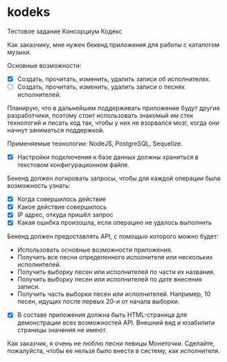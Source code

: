 # kodeks
Тестовое задание Консорциум Кодекс


Как заказчику, мне нужен бекенд приложения для работы с каталогом музыки.

Основные возможности:

- [x] Создать, прочитать, изменить, удалить записи об исполнителях.
- [ ] Создать, прочитать, изменить, удалить записи о песнях исполнителей.

Планирую, что в дальнейшем поддерживать приложение будут другие разработчики, поэтому стоит использовать знакомый им стек технологий и писать код так, чтобы у них не взорвался мозг, когда они начнут заниматься поддержкой.

Применяемые технологии: NodeJS, PostgreSQL, Sequelize.

- [x] Настройки подключения к базе данных должны храниться в текстовом конфигурационном файле.

Бекенд должен логировать запросы, чтобы для каждой операции была возможность узнать:
- [x] Когда совершилось действие
- [x] Какое действие совершилось
- [x] IP адрес, откуда пришёл запрос
- [x] Какая ошибка произошла, если операцию не удалось выполнить

Бекенд должен предоставлять API, с помощью которого можно будет:
- Использовать основные возможности приложения.
- Получить все песни определенного исполнителя или нескольких исполнителей.
- Получить выборку песен или исполнителей по части их названия.
- Получить выборку песен или исполнителей по дате внесения записи.
- Получить часть выборки песен или исполнителей. Например, 10 песен, идущих после первых 20-и от начала выборки.

- [x] В составе приложения должна быть HTML-страница для демонстрации всех возможностей API. Внешний вид и юзабилити страницы значения не имеют.

Как заказчик, я очень не люблю песни певицы Монеточки. Сделайте, пожалуйста, чтобы ее нельзя было внести в систему, как исполнителя.